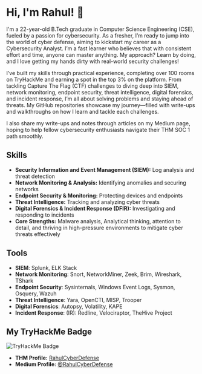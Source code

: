 # Hi, I'm Rahul! 👋

I'm a 22-year-old B.Tech graduate in Computer Science Engineering (CSE), fueled by a passion for cybersecurity. 
As a fresher, I’m ready to jump into the world of cyber defense, aiming to kickstart my career as a Cybersecurity Analyst. I’m a fast learner who believes that with consistent effort and time, anyone can master anything. My approach? Learn by doing, and I love getting my hands dirty with real-world security challenges!

I’ve built my skills through practical experience, completing over 100 rooms on TryHackMe and earning a spot in the top 3% on the platform. From tackling Capture The Flag (CTF) challenges to diving deep into SIEM, network monitoring, endpoint security, threat intelligence, digital forensics, and incident response, I’m all about solving problems and staying ahead of threats. My GitHub repositories showcase my journey—filled with write-ups and walkthroughs on how I learn and tackle each challenges.

I also share my write-ups and notes through articles on my Medium page, hoping to help fellow cybersecurity enthusiasts navigate their THM SOC 1 path smoothly. 

## Skills
- **Security Information and Event Management (SIEM):** Log analysis and threat detection <br>
- **Network Monitoring & Analysis:** Identifying anomalies and securing networks <br>
- **Endpoint Security & Monitoring:** Protecting devices and endpoints <br>
- **Threat Intelligence:** Tracking and analyzing cyber threats <br>
- **Digital Forensics & Incident Response (DFIR):** Investigating and responding to incidents <br>
- **Core Strengths:** Malware analysis, Analytical thinking, attention to detail, and thriving in high-pressure environments to mitigate cyber threats effectively

## Tools
- **SIEM**: Splunk, ELK Stack <br>
- **Network Monitoring**: Snort, NetworkMiner, Zeek, Brim, Wireshark, TShark <br>
- **Endpoint Security**: Sysinternals, Windows Event Logs, Sysmon, Osquery, Wazuh <br>
- **Threat Intelligence**: Yara, OpenCTI, MISP, Trooper <br>
- **Digital Forensics**: Autopsy, Volatility, KAPE <br>
- **Incident Response**: (IR): Redline, Velociraptor, TheHive Project <br>

## My TryHackMe Badge
<img src="https://tryhackme-badges.s3.amazonaws.com/RahulCyberDefense.png" alt="TryHackMe Badge" />

- **THM Profile:** [RahulCyberDefense](https://tryhackme.com/p/RahulCyberDefense)
- **Medium Profile:** [@RahulCyberDefense](https://medium.com/@RahulCyberDefense)
